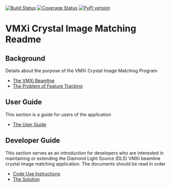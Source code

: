 [![Build Status](https://travis-ci.com/DiamondLightSource/CrystalMatch.svg?branch=master)](https://travis-ci.com/DiamondLightSource/CrystalMatch)
[![Coverage Status](https://coveralls.io/repos/github/DiamondLightSource/CrystalMatch/badge.svg?branch=master)](https://coveralls.io/github/DiamondLightSource/CrystalMatch?branch=master)
[![PyPI version](https://badge.fury.io/py/CrystalMatch.svg)](https://badge.fury.io/py/CrystalMatch)

VMXi Crystal Image Matching Readme
==================================

Background
----------
Details about the purpose of the VMXi Crystal Image Matching Program

* [The VMXi Beamline](https://github.com/DiamondLightSource/CrystalMatch/blob/master/docs/vmxi.md)
* [The Problem of Feature Tracking](https://github.com/DiamondLightSource/CrystalMatch/blob/master/docs/tracking.md)

User Guide
----------
This section is a guide for users of the application

* [The User Guide](https://github.com/DiamondLightSource/CrystalMatch/blob/master/docs/user_guide.md)

Developer Guide
---------------
This section serves as an introduction for developers who are interested in maintaining or extending the Diamond Light Source (DLS) VMXi beamline crystal image matching application. The documents should be read in order
 
* [Code Use Instructions](https://github.com/DiamondLightSource/CrystalMatch/blob/master/docs/setup.md)
* [The Solution](https://github.com/DiamondLightSource/CrystalMatch/blob/master/docs/solution.md)
